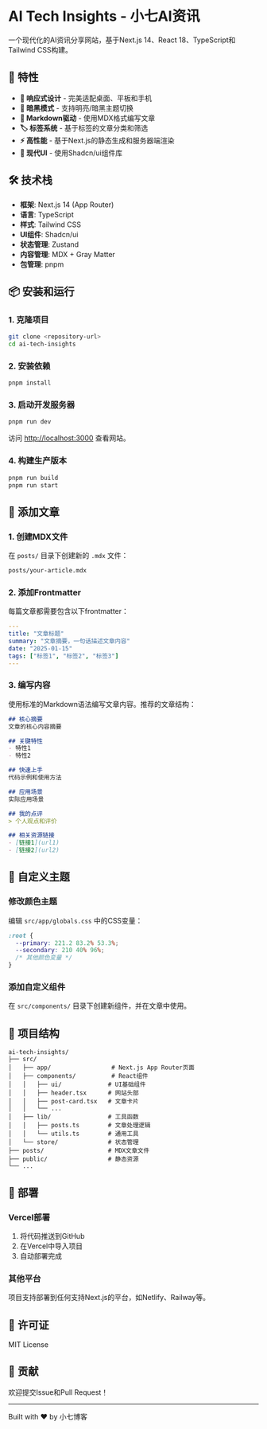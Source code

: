 # AI Tech Insights - 小七AI资讯

一个现代化的AI资讯分享网站，基于Next.js 14、React 18、TypeScript和Tailwind CSS构建。

## 🚀 特性

- **📱 响应式设计** - 完美适配桌面、平板和手机
- **🌙 暗黑模式** - 支持明亮/暗黑主题切换
- **📝 Markdown驱动** - 使用MDX格式编写文章
- **🏷️ 标签系统** - 基于标签的文章分类和筛选
- **⚡ 高性能** - 基于Next.js的静态生成和服务器端渲染
- **🎨 现代UI** - 使用Shadcn/ui组件库

## 🛠️ 技术栈

- **框架**: Next.js 14 (App Router)
- **语言**: TypeScript
- **样式**: Tailwind CSS
- **UI组件**: Shadcn/ui
- **状态管理**: Zustand
- **内容管理**: MDX + Gray Matter
- **包管理**: pnpm

## 📦 安装和运行

### 1. 克隆项目

```bash
git clone <repository-url>
cd ai-tech-insights
```

### 2. 安装依赖

```bash
pnpm install
```

### 3. 启动开发服务器

```bash
pnpm run dev
```

访问 [http://localhost:3000](http://localhost:3000) 查看网站。

### 4. 构建生产版本

```bash
pnpm run build
pnpm run start
```

## 📝 添加文章

### 1. 创建MDX文件

在 `posts/` 目录下创建新的 `.mdx` 文件：

```bash
posts/your-article.mdx
```

### 2. 添加Frontmatter

每篇文章都需要包含以下frontmatter：

```yaml
---
title: "文章标题"
summary: "文章摘要，一句话描述文章内容"
date: "2025-01-15"
tags: ["标签1", "标签2", "标签3"]
---
```

### 3. 编写内容

使用标准的Markdown语法编写文章内容。推荐的文章结构：

```markdown
## 核心摘要
文章的核心内容摘要

## 关键特性
- 特性1
- 特性2

## 快速上手
代码示例和使用方法

## 应用场景
实际应用场景

## 我的点评
> 个人观点和评价

## 相关资源链接
- [链接1](url1)
- [链接2](url2)
```

## 🎨 自定义主题

### 修改颜色主题

编辑 `src/app/globals.css` 中的CSS变量：

```css
:root {
  --primary: 221.2 83.2% 53.3%;
  --secondary: 210 40% 96%;
  /* 其他颜色变量 */
}
```

### 添加自定义组件

在 `src/components/` 目录下创建新组件，并在文章中使用。

## 📁 项目结构

```
ai-tech-insights/
├── src/
│   ├── app/                 # Next.js App Router页面
│   ├── components/          # React组件
│   │   ├── ui/             # UI基础组件
│   │   ├── header.tsx      # 网站头部
│   │   ├── post-card.tsx   # 文章卡片
│   │   └── ...
│   ├── lib/                # 工具函数
│   │   ├── posts.ts        # 文章处理逻辑
│   │   └── utils.ts        # 通用工具
│   └── store/              # 状态管理
├── posts/                  # MDX文章文件
├── public/                 # 静态资源
└── ...
```

## 🚀 部署

### Vercel部署

1. 将代码推送到GitHub
2. 在Vercel中导入项目
3. 自动部署完成

### 其他平台

项目支持部署到任何支持Next.js的平台，如Netlify、Railway等。

## 📄 许可证

MIT License

## 🤝 贡献

欢迎提交Issue和Pull Request！

---

Built with ❤️ by 小七博客